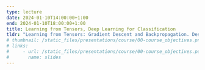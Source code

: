 ```yaml
---
type: lecture
date: 2024-01-10T14:00:00+1:00
end: 2024-01-10T18:00:00+1:00
title: Learning from Tensors, Deep Learning for Classification
tldr: "Learning from Tensors: Gradient Descent and Backpropagation. Designing and Improving Deep Learning Models."
# thumbnail: /static_files/presentations/course/00-course_objectives.png
# links: 
#     - url: /static_files/presentations/course/00-course_objectives.pdf
#       name: slides
---
```


